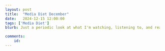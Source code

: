 ```yaml
---
layout: post
title:  "Media Diet December"
date:   2024-12-15 12:00:00
tags: ['Media Diet']
blurb: Just a periodic look at what I'm watching, listening to, and reading.

comments:
    id: 
---
```


<!--more-->

